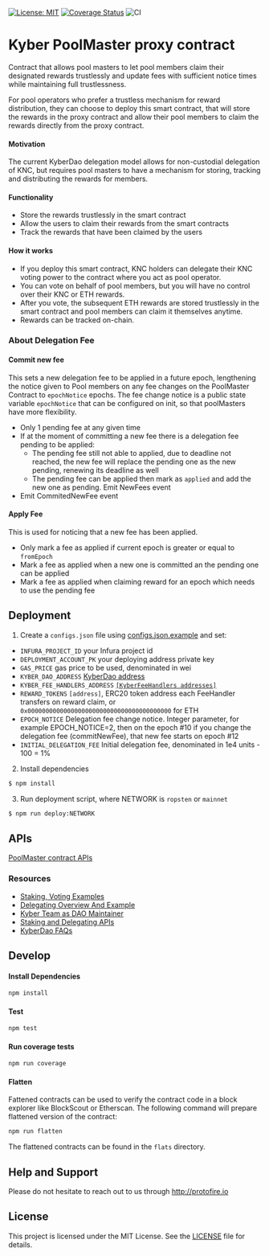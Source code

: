 [![License: MIT](https://img.shields.io/badge/License-MIT-yellow.svg)](https://opensource.org/licenses/MIT)
[![Coverage Status](https://coveralls.io/repos/github/protofire/kyber-pool-master-proxy-contract/badge.svg)](https://coveralls.io/github/protofire/kyber-pool-master-proxy-contract)
![CI](https://github.com/protofire/kyber-pool-master-proxy-contract/workflows/CI/badge.svg)

# Kyber PoolMaster proxy contract
Contract that allows pool masters to let pool members claim their designated rewards trustlessly and update fees with sufficient notice times while maintaining full trustlessness.

For pool operators who prefer a trustless mechanism for reward distribution, they can choose to deploy this smart contract, that will store the rewards in the proxy contract and allow their pool members to claim the rewards directly from the proxy contract.

#### Motivation
The current KyberDao delegation model allows for non-custodial delegation of KNC, but requires pool masters to have a mechanism for storing, tracking and distributing the rewards for members.

#### Functionality
- Store the rewards trustlessly in the smart contract
- Allow the users to claim their rewards from the smart contracts
- Track the rewards that have been claimed by the users

#### How it works
- If you deploy this smart contract, KNC holders can delegate their KNC voting power to the contract where you act as pool operator.
- You can vote on behalf of pool members, but you will have no control over their KNC or ETH rewards.
- After you vote, the subsequent ETH rewards are stored trustlessly in the smart contract and pool members can claim it themselves anytime.
- Rewards can be tracked on-chain.

### About Delegation Fee

#### Commit new fee
This sets a new delegation fee to be applied in a future epoch, lengthening the notice given to Pool members on any fee changes on the PoolMaster Contract to `epochNotice` epochs.
The fee change notice is a public state variable `epochNotice` that can be configured on init, so that poolMasters have more flexibility.

- Only 1 pending fee at any given time
- If at the moment of committing a new fee there is a delegation fee pending to be applied:
  - The pending fee still not able to applied, due to deadline not reached, the new fee will replace the pending one as the new pending, renewing its deadline as well
  - The pending fee can be applied then mark as `applied` and add the new one as pending. Emit NewFees event
- Emit CommitedNewFee event

#### Apply Fee
This is used for noticing that a new fee has been applied.

- Only mark a fee as applied if current epoch is greater or equal to `fromEpoch`
- Mark a fee as applied when a new one is committed an the pending one can be applied
- Mark a fee as applied when claiming reward for an epoch which needs to use the pending fee

## Deployment

1. Create a `configs.json` file using [configs.json.example](configs.json.example) and set:
- `INFURA_PROJECT_ID` your Infura project id
- `DEPLOYMENT_ACCOUNT_PK` your deploying address private key
- `GAS_PRICE` gas price to be used, denominated in wei
- `KYBER_DAO_ADDRESS` [KyberDao address](https://github.com/KyberNetwork/developer-portal/blob/stakingSection/testnet.md#kyberdao)
- `KYBER_FEE_HANDLERS_ADDRESS` [`[KyberFeeHandlers addresses]`](https://github.com/KyberNetwork/developer-portal/blob/stakingSection/testnet.md#kyberfeehandler)
- `REWARD_TOKENS` `[address]`, ERC20 token address each FeeHandler transfers on reward claim, or `0x0000000000000000000000000000000000000000` for ETH
- `EPOCH_NOTICE` Delegation fee change notice. Integer parameter, for example EPOCH_NOTICE=2, then on the epoch #10 if you change the delegation fee (commitNewFee), that new fee starts on epoch #12
- `INITIAL_DELEGATION_FEE` Initial delegation fee, denominated in 1e4 units - 100 = 1%

2. Install dependencies
```bash
$ npm install
```

3. Run deployment script, where NETWORK is `ropsten` or `mainnet`
```bash
$ npm run deploy:NETWORK
```

## APIs
[PoolMaster contract APIs](docs/contract-apis.md)

### Resources
- [Staking, Voting Examples](https://github.com/KyberNetwork/developer-portal/blob/stakingSection/staking-voting-examples.md)
- [Delegating Overview And Example](https://github.com/KyberNetwork/developer-portal/blob/stakingSection/delegating-example.md)
- [Kyber Team as DAO Maintainer](https://github.com/KyberNetwork/developer-portal/blob/stakingSection/kyber-team-maintainer.md)
- [Staking and Delegating APIs](https://github.com/KyberNetwork/developer-portal/blob/stakingSection/staking-api.md)
- [KyberDao FAQs](https://github.com/KyberNetwork/developer-portal/blob/stakingSection/faqs.md)

## Develop

#### Install Dependencies
```bash
npm install
```

#### Test
```bash
npm test
```

#### Run coverage tests
```bash
npm run coverage
```

#### Flatten
Fattened contracts can be used to verify the contract code in a block explorer like BlockScout or Etherscan.
The following command will prepare flattened version of the contract:

```bash
npm run flatten
```
The flattened contracts can be found in the `flats` directory.

## Help and Support
Please do not hesitate to reach out to us through http://protofire.io


## License

This project is licensed under the MIT License. See the [LICENSE](LICENSE) file for details.
